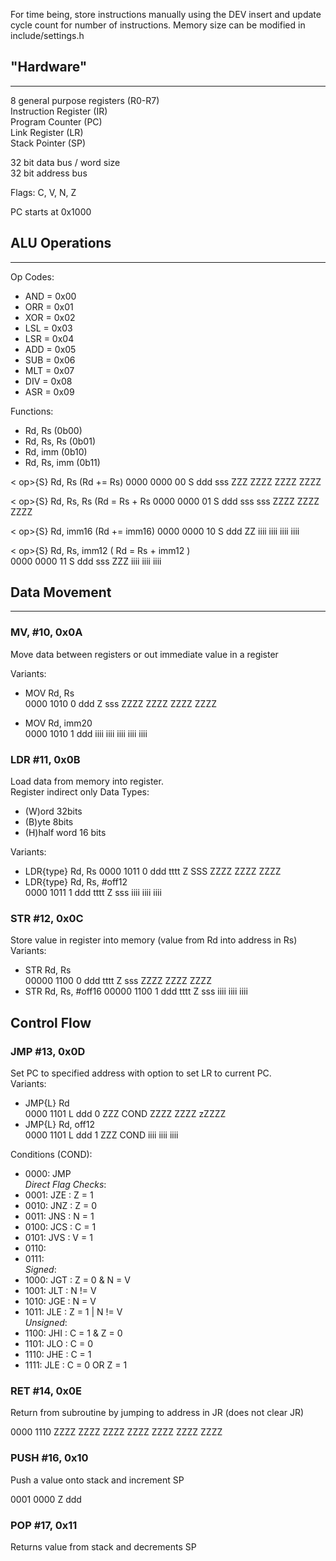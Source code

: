 For time being, store instructions manually using the DEV insert and update cycle count for number of instructions.
Memory size can be modified in include/settings.h
##  "Hardware"
___


8 general purpose registers (R0-R7)  
Instruction Register (IR)  
Program Counter (PC)  
Link Register (LR)   
Stack Pointer (SP)

32 bit data bus / word size  
32 bit address bus

Flags: C, V, N, Z

PC starts at 0x1000

## ALU Operations
___
Op Codes:
* AND = 0x00
* ORR = 0x01
* XOR = 0x02
* LSL = 0x03
* LSR = 0x04
* ADD = 0x05
* SUB = 0x06
* MLT = 0x07
* DIV = 0x08
* ASR = 0x09

Functions:
* Rd, Rs (0b00)
* Rd, Rs, Rs (0b01)
* Rd, imm (0b10)
* Rd, Rs, imm (0b11)

< op>{S} Rd, Rs  (Rd += Rs)
0000 0000   00   S   ddd   sss  ZZZ ZZZZ ZZZZ ZZZZ

< op>{S} Rd, Rs, Rs  (Rd = Rs + Rs
0000 0000   01   S   ddd   sss  sss ZZZZ ZZZZ ZZZZ

< op>{S} Rd, imm16 (Rd += imm16)
0000 0000   10   S   ddd   ZZ   iiii iiii iiii iiii 

< op>{S} Rd, Rs, imm12 ( Rd = Rs + imm12 )  
0000 0000   11   S   ddd   sss  ZZZ iiii iiii iiii
## Data Movement
___
### MV, #10, 0x0A
Move data between registers or out immediate value in a register

Variants:
* MOV Rd, Rs  
  0000 1010 0 ddd Z sss ZZZZ ZZZZ ZZZZ ZZZZ

* MOV Rd, imm20  
  0000 1010 1 ddd iiii iiii iiii iiii iiii

### LDR #11, 0x0B
Load data from memory into register.  
Register indirect only
Data Types:
* (W)ord 32bits
* (B)yte 8bits
* (H)half word 16 bits

Variants:
* LDR{type} Rd, Rs
  0000 1011 0 ddd tttt Z SSS ZZZZ ZZZZ ZZZZ
* LDR{type} Rd, Rs, #off12  
  0000 1011 1 ddd tttt Z sss iiii iiii iiii

### STR #12, 0x0C
Store value in register into memory (value from Rd into address in Rs)  
Variants:
* STR Rd, Rs   
  00000 1100 0 ddd tttt Z sss ZZZZ ZZZZ ZZZZ
* STR Rd, Rs, #off16
  00000 1100 1 ddd tttt Z sss iiii iiii iiii
## Control Flow

### JMP #13, 0x0D
Set PC to specified address with option to set LR to current PC.  
Variants:
* JMP{L} Rd  
  0000 1101 L ddd 0 ZZZ COND ZZZZ ZZZZ zZZZZ
* JMP{L} Rd, off12  
  0000 1101 L ddd 1 ZZZ COND iiii iiii iiii

Conditions (COND):
* 0000: JMP  
  *Direct Flag Checks*:
* 0001: JZE : Z = 1
* 0010: JNZ : Z = 0
* 0011: JNS : N = 1
* 0100: JCS : C = 1
* 0101: JVS : V = 1
* 0110:
* 0111:   
  *Signed*:
* 1000: JGT : Z = 0 & N = V
* 1001: JLT : N != V
* 1010: JGE : N = V
* 1011: JLE : Z = 1 | N != V  
  *Unsigned*:
* 1100: JHI : C = 1 & Z = 0
* 1101: JLO : C = 0
* 1110: JHE : C = 1
* 1111: JLE : C = 0 OR Z = 1

### RET #14, 0x0E
Return from subroutine by jumping to address in JR (does not clear JR)

0000 1110 ZZZZ ZZZZ ZZZZ ZZZZ ZZZZ ZZZZ ZZZZ

### PUSH #16, 0x10
Push a value onto stack and increment SP

0001 0000 Z ddd   

### POP #17, 0x11
Returns value from stack and decrements SP
